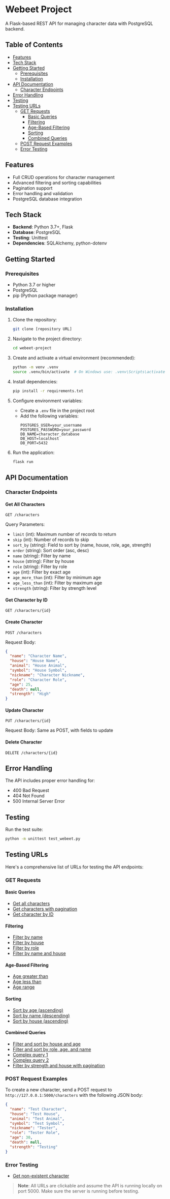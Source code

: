 # Webeet Project

A Flask-based REST API for managing character data with PostgreSQL backend.

## Table of Contents
- [Features](#features)
- [Tech Stack](#tech-stack)
- [Getting Started](#getting-started)
  - [Prerequisites](#prerequisites)
  - [Installation](#installation)
- [API Documentation](#api-documentation)
  - [Character Endpoints](#character-endpoints)
- [Error Handling](#error-handling)
- [Testing](#testing)
- [Testing URLs](#testing-urls)
  - [GET Requests](#get-requests)
    - [Basic Queries](#basic-queries)
    - [Filtering](#filtering)
    - [Age-Based Filtering](#age-based-filtering)
    - [Sorting](#sorting)
    - [Combined Queries](#combined-queries)
  - [POST Request Examples](#post-request-examples)
  - [Error Testing](#error-testing)

## Features

- Full CRUD operations for character management
- Advanced filtering and sorting capabilities
- Pagination support
- Error handling and validation
- PostgreSQL database integration

## Tech Stack

- **Backend**: Python 3.7+, Flask
- **Database**: PostgreSQL
- **Testing**: Unittest
- **Dependencies**: SQLAlchemy, python-dotenv

## Getting Started

### Prerequisites

- Python 3.7 or higher
- PostgreSQL
- pip (Python package manager)

### Installation

1. Clone the repository:
   ```bash
   git clone [repository URL]
   ```

2. Navigate to the project directory:
   ```bash
   cd webeet-project
   ```

3. Create and activate a virtual environment (recommended):
   ```bash
   python -m venv .venv
   source .venv/bin/activate  # On Windows use: .venv\Scripts\activate
   ```

4. Install dependencies:
   ```bash
   pip install -r requirements.txt
   ```

5. Configure environment variables:
   - Create a `.env` file in the project root
   - Add the following variables:
     ```
     POSTGRES_USER=your_username
     POSTGRES_PASSWORD=your_password
     DB_NAME=character_database
     DB_HOST=localhost
     DB_PORT=5432
     ```

6. Run the application:
   ```bash
   flask run
   ```

## API Documentation

### Character Endpoints

#### Get All Characters
```http
GET /characters
```

Query Parameters:
- `limit` (int): Maximum number of records to return
- `skip` (int): Number of records to skip
- `sort_by` (string): Field to sort by (name, house, role, age, strength)
- `order` (string): Sort order (asc, desc)
- `name` (string): Filter by name
- `house` (string): Filter by house
- `role` (string): Filter by role
- `age` (int): Filter by exact age
- `age_more_than` (int): Filter by minimum age
- `age_less_than` (int): Filter by maximum age
- `strength` (string): Filter by strength level

#### Get Character by ID
```http
GET /characters/{id}
```

#### Create Character
```http
POST /characters
```

Request Body:
```json
{
  "name": "Character Name",
  "house": "House Name",
  "animal": "House Animal",
  "symbol": "House Symbol",
  "nickname": "Character Nickname",
  "role": "Character Role",
  "age": 25,
  "death": null,
  "strength": "High"
}
```

#### Update Character
```http
PUT /characters/{id}
```

Request Body: Same as POST, with fields to update

#### Delete Character
```http
DELETE /characters/{id}
```

## Error Handling

The API includes proper error handling for:
- 400 Bad Request
- 404 Not Found
- 500 Internal Server Error

## Testing

Run the test suite:
```bash
python -m unittest test_webeet.py
```

## Testing URLs

Here's a comprehensive list of URLs for testing the API endpoints:

### GET Requests

#### Basic Queries
- [Get all characters](http://127.0.0.1:5000/characters)
- [Get characters with pagination](http://127.0.0.1:5000/characters?limit=10&skip=0)
- [Get character by ID](http://127.0.0.1:5000/characters/1)

#### Filtering
- [Filter by name](http://127.0.0.1:5000/characters?name=Shae)
- [Filter by house](http://127.0.0.1:5000/characters?house=Lannister)
- [Filter by role](http://127.0.0.1:5000/characters?role=Handmaiden)
- [Filter by name and house](http://127.0.0.1:5000/characters?name=Hodor&house=Stark)

#### Age-Based Filtering
- [Age greater than](http://127.0.0.1:5000/characters?age_more_than=25)
- [Age less than](http://127.0.0.1:5000/characters?age_less_than=30)
- [Age range](http://127.0.0.1:5000/characters?age_more_than=20&age_less_than=22)

#### Sorting
- [Sort by age (ascending)](http://127.0.0.1:5000/characters?sort_by=age&order=asc)
- [Sort by name (descending)](http://127.0.0.1:5000/characters?sort_by=name&order=desc)
- [Sort by house (ascending)](http://127.0.0.1:5000/characters?sort_by=house&order=asc)

#### Combined Queries
- [Filter and sort by house and age](http://127.0.0.1:5000/characters?house=Stark&sort_by=age&order=asc)
- [Filter and sort by role, age, and name](http://127.0.0.1:5000/characters?role=Knight&age_more_than=30&sort_by=name&order=asc)
- [Complex query 1](http://127.0.0.1:5000/characters?limit=10&skip=0&sort_by=age&order=asc&name=Jon%20Snow&age_more_than=20)
- [Complex query 2](http://127.0.0.1:5000/characters?limit=5&skip=1&sort_by=age&order=asc&house=Stark)
- [Filter by strength and house with pagination](http://127.0.0.1:5000/characters?strength=Intelligence&house=Stark&limit=5&skip=0)

### POST Request Examples

To create a new character, send a POST request to `http://127.0.0.1:5000/characters` with the following JSON body:

```json
{
  "name": "Test Character",
  "house": "Test House",
  "animal": "Test Animal",
  "symbol": "Test Symbol",
  "nickname": "Tester",
  "role": "Tester Role",
  "age": 30,
  "death": null,
  "strength": "Testing"
}
```

### Error Testing
- [Get non-existent character](http://127.0.0.1:5000/characters/9999)

> **Note**: All URLs are clickable and assume the API is running locally on port 5000. Make sure the server is running before testing.